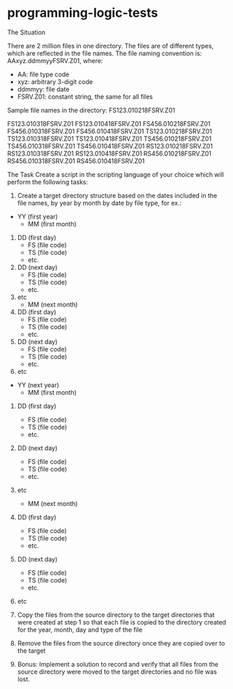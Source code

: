 # programming-logic-tests

The Situation

There are 2 million files in one directory. The files are of different types, which are reflected in the file names. 
The file naming convention is: AAxyz.ddmmyyFSRV.Z01, where: 
  - AA: file type code
  - xyz: arbitrary 3-digit code
  - ddmmyy: file date
  - FSRV.Z01: constant string, the same for all files

Sample file names in the directory:
FS123.010218FSRV.Z01

FS123.010318FSRV.Z01
FS123.010418FSRV.Z01
FS456.010218FSRV.Z01
FS456.010318FSRV.Z01
FS456.010418FSRV.Z01
TS123.010218FSRV.Z01
TS123.010318FSRV.Z01
TS123.010418FSRV.Z01
TS456.010218FSRV.Z01
TS456.010318FSRV.Z01
TS456.010418FSRV.Z01
RS123.010218FSRV.Z01
RS123.010318FSRV.Z01
RS123.010418FSRV.Z01
RS456.010218FSRV.Z01
RS456.010318FSRV.Z01
RS456.010418FSRV.Z01

The Task
Create a script in the scripting language of your choice which will perform the following tasks:

1. Create a target directory structure based on the dates included in the file names, by year by month by date by file type, for ex.:

- YY (first year)
    - MM (first month)
1. DD (first day)
    -   FS (file code)
    -   TS (file code)
    -   etc.
2.  DD (next day)
    - FS (file code)
    - TS (file code)
    - etc.
3. etc
    - MM (next month)
1. DD (first day)
    -   FS (file code)
    -   TS (file code)
    -   etc.
2.  DD (next day)
    - FS (file code)
    - TS (file code)
    - etc.
3. etc
- YY (next year)
    - MM (first month)
1. DD (first day)
    -   FS (file code)
    -   TS (file code)
    -   etc.
2.  DD (next day)
    - FS (file code)
    - TS (file code)
    - etc.
3. etc
    - MM (next month)
1. DD (first day)
    -   FS (file code)
    -   TS (file code)
    -   etc.
2.  DD (next day)
    - FS (file code)
    - TS (file code)
    - etc.
3. etc

2. Copy the files from the source directory to the target directories that were created at step 1 so that each file is copied to the directory created for the year, month, day and type of the file
3. Remove the files from the source directory once they are copied over to the target
4. Bonus: Implement a solution to record and verify that all files from the source directory were moved to the target directories and no file was lost.
